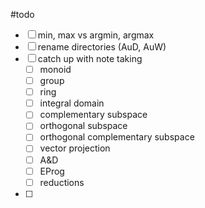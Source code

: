 #todo 

- [ ] min, max vs argmin, argmax
- [ ] rename directories (AuD, AuW)
- [ ] catch up with note taking
	- [ ] monoid
	- [ ] group
	- [ ] ring
	- [ ] integral domain
	- [ ] complementary subspace
	- [ ] orthogonal subspace
	- [ ] orthogonal complementary subspace
	- [ ] vector projection
	- [ ] A&D
	- [ ] EProg
	- [ ] reductions
- [ ] 